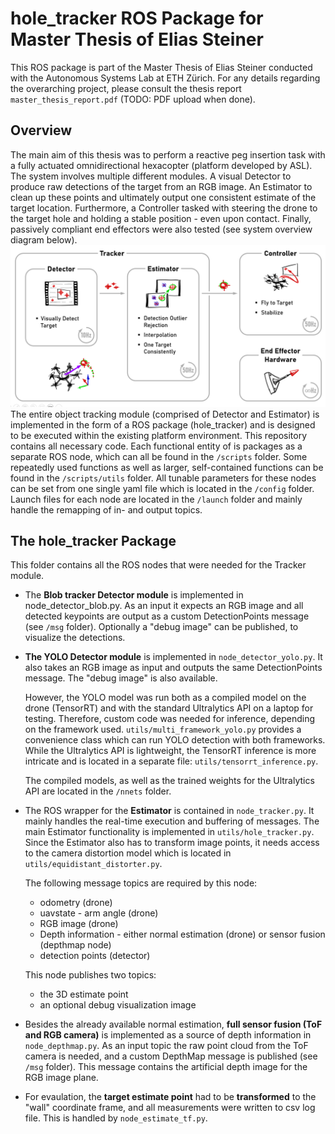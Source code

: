 # hole_tracker ROS Package for Master Thesis of Elias Steiner
This ROS package is part of the Master Thesis of Elias Steiner conducted with the Autonomous Systems Lab at ETH Zürich. For any details regarding the overarching project, please consult the thesis report ``master_thesis_report.pdf`` (TODO: PDF upload when done). 

## Overview
The main aim of this thesis was to perform a reactive peg insertion task with a fully actuated omnidirectional hexacopter (platform developed by ASL). The system involves multiple different modules. A visual Detector to produce raw detections of the target from an RGB image. An Estimator to clean up these points and ultimately output one consistent estimate of the target location. Furthermore, a Controller tasked with steering the drone to the target hole and holding a stable position - even upon contact. Finally, passively compliant end effectors were also tested (see system overview diagram below). 
![An overview over the peg insertion platform system](/system_overview.png)
The entire object tracking module (comprised of Detector and Estimator) is implemented in the form of a ROS package (hole_tracker) and is designed to be executed within the existing platform environment. This repository contains all necessary code. Each functional entity of is packages as a separate ROS node, which can all be found in the ``/scripts`` folder. Some repeatedly used functions as well as larger, self-contained functions can be found in the ``/scripts/utils`` folder. All tunable parameters for these nodes can be set from one single yaml file which is located in the ``/config`` folder. Launch files for each node are located in the ``/launch`` folder and mainly handle the remapping of in- and output topics.

## The hole_tracker Package
This folder contains all the ROS nodes that were needed for the Tracker module. 


- The **Blob tracker Detector module** is implemented in node_detector_blob.py. As an input it expects an RGB image and all detected keypoints are output as a custom DetectionPoints message (see ``/msg`` folder). Optionally a "debug image" can be published, to visualize the detections.

- **The YOLO Detector module** is implemented in ``node_detector_yolo.py``. It also takes an RGB image as input and outputs the same DetectionPoints message. The "debug image" is also available. 

  However, the YOLO model was run both as a compiled model on the drone (TensorRT) and with the standard Ultralytics API on a laptop for testing. Therefore, custom code was needed for inference, depending on the framework used. ``utils/multi_framework_yolo.py`` provides a convenience class which can run YOLO detection with both frameworks. While the Ultralytics API is lightweight, the TensorRT inference is more intricate and is located in a separate file: ``utils/tensorrt_inference.py``. 

  The compiled models, as well as the trained weights for the Ultralytics API are located in the ``/nnets`` folder.

- The ROS wrapper for the **Estimator** is contained in ``node_tracker.py``. It mainly handles the real-time execution and buffering of messages. The main Estimator functionality is implemented in ``utils/hole_tracker.py``. Since the Estimator also has to transform image points, it needs access to the camera distortion model which is located in ``utils/equidistant_distorter.py``.

  The following message topics are required by this node:

  - odometry (drone)
  - uavstate - arm angle (drone)
  - RGB image (drone)
  - Depth information - either normal estimation (drone) or sensor fusion (depthmap node)
  - detection points (detector)

  This node publishes two topics:

  -  the 3D estimate point
  -  an optional debug visualization image

- Besides the already available normal estimation, **full sensor fusion (ToF and RGB camera)** is implemented as a source of depth information in ``node_depthmap.py``. As an input topic the raw point cloud from the ToF camera is needed, and a custom DepthMap message is published  (see ``/msg`` folder). This message contains the artificial depth image for the RGB image plane.

- For evaulation, the **target estimate point** had to be **transformed** to the "wall" coordinate frame, and all measurements were written to csv log file. This is handled by ``node_estimate_tf.py``.
